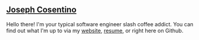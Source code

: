 ## [Joseph Cosentino](https://josephcosentino.me)

Hello there! I'm your typical software engineer slash coffee addict. 
You can find out what I'm up to via my [website](https://josephcosentino.me), [resume](https://josephcosentino.me/resume), or right here on Github.
